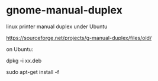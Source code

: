 # gnome-manual-duplex
linux printer manual duplex under Ubuntu

https://sourceforge.net/projects/g-manual-duplex/files/old/

on Ubuntu:

dpkg -i xx.deb

sudo apt-get install -f
